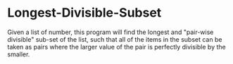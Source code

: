 # Longest-Divisible-Subset

Given a list of number, this program will find the longest and "pair-wise divisible" sub-set of the list, 
such that all of the items in the subset can be taken as pairs where the larger value of the pair is perfectly divisible by the smaller.

